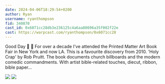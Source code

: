 ```yaml
---
date: 2024-04-06T18:29:54+0200
author: Ryan
username: ryanthompson
fid: 340870
cast_id: 0x6071cc28db3e236125c4a6aa80696a35f002f22e
cast: https://warpcast.com/ryanthompson/0x6071cc28
---
```

Good Day 📖 🐛 For over a decade I've attended the Printed Matter Art Book Fair in New York and now LA. This is a favourite discovery from 2010. 'Holy Crap' by Rob Pruitt. The book documents church billboards and the modern comedic commandments. With artist bible-related touches, diecut, ribbon, bible paper...  

![](https://imagedelivery.net/BXluQx4ige9GuW0Ia56BHw/2c3f5f8f-b8e2-46a6-6a01-318e24a8da00/original)
![](https://imagedelivery.net/BXluQx4ige9GuW0Ia56BHw/dca4954d-cd3c-404d-3da1-e3aa61874100/original)